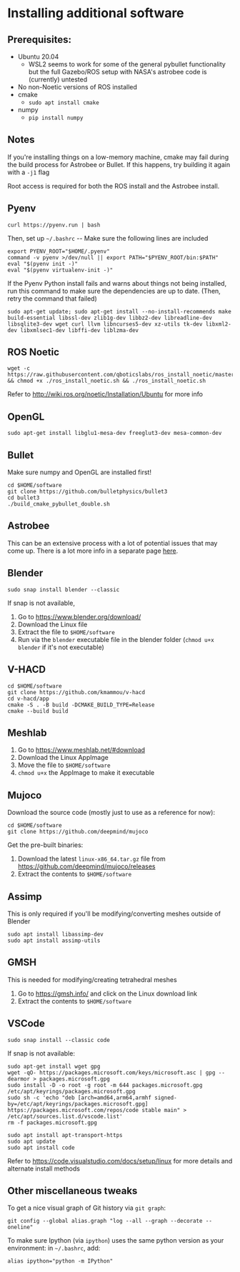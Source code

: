 # Installing additional software

## Prerequisites:

- Ubuntu 20.04
  - WSL2 seems to work for some of the general pybullet functionality but the full Gazebo/ROS setup with NASA's astrobee code is (currently) untested
- No non-Noetic versions of ROS installed
- cmake
  - `sudo apt install cmake`
- numpy
  - `pip install numpy`


## Notes

If you're installing things on a low-memory machine, cmake may fail during the build process for Astrobee or Bullet. If this happens, try building it again with a `-j1` flag

Root access is required for both the ROS install and the Astrobee install. 

## Pyenv

```
curl https://pyenv.run | bash
```

Then, set up `~/.bashrc` -- Make sure the following lines are included

```
export PYENV_ROOT="$HOME/.pyenv"
command -v pyenv >/dev/null || export PATH="$PYENV_ROOT/bin:$PATH"
eval "$(pyenv init -)"
eval "$(pyenv virtualenv-init -)"
```

If the Pyenv Python install fails and warns about things not being installed, run this command to make sure the dependencies are up to date. (Then, retry the command that failed)

```
sudo apt-get update; sudo apt-get install --no-install-recommends make build-essential libssl-dev zlib1g-dev libbz2-dev libreadline-dev libsqlite3-dev wget curl llvm libncurses5-dev xz-utils tk-dev libxml2-dev libxmlsec1-dev libffi-dev liblzma-dev
```

## ROS Noetic

```
wget -c https://raw.githubusercontent.com/qboticslabs/ros_install_noetic/master/ros_install_noetic.sh && chmod +x ./ros_install_noetic.sh && ./ros_install_noetic.sh
```

Refer to http://wiki.ros.org/noetic/Installation/Ubuntu for more info

## OpenGL

```
sudo apt-get install libglu1-mesa-dev freeglut3-dev mesa-common-dev
```

## Bullet

Make sure numpy and OpenGL are installed first!

```
cd $HOME/software
git clone https://github.com/bulletphysics/bullet3
cd bullet3
./build_cmake_pybullet_double.sh
```

## Astrobee

This can be an extensive process with a lot of potential issues that may come up. There is a lot more info in a separate page [here](../docs/nasa_sim.md).

## Blender

```
sudo snap install blender --classic
```

If snap is not available, 

1. Go to https://www.blender.org/download/
2. Download the Linux file
3. Extract the file to `$HOME/software`
4. Run via the `blender` executable file in the blender folder (`chmod u+x blender` if it's not executable)

## V-HACD

```
cd $HOME/software
git clone https://github.com/kmammou/v-hacd
cd v-hacd/app
cmake -S . -B build -DCMAKE_BUILD_TYPE=Release
cmake --build build
```

## Meshlab

1. Go to https://www.meshlab.net/#download
2. Download the Linux AppImage
3. Move the file to `$HOME/software`
4. `chmod u+x` the AppImage to make it executable

## Mujoco

Download the source code (mostly just to use as a reference for now):

```
cd $HOME/software
git clone https://github.com/deepmind/mujoco
```

Get the pre-built binaries:

1. Download the latest `linux-x86_64.tar.gz` file from  https://github.com/deepmind/mujoco/releases
2. Extract the contents to `$HOME/software`

## Assimp

This is only required if you'll be modifying/converting meshes outside of Blender
```
sudo apt install libassimp-dev
sudo apt install assimp-utils
```

## GMSH

This is needed for modifying/creating tetrahedral meshes
1. Go to https://gmsh.info/ and click on the Linux download link
2. Extract the contents to `$HOME/software`

## VSCode

```
sudo snap install --classic code
```

If snap is not available:

```
sudo apt-get install wget gpg
wget -qO- https://packages.microsoft.com/keys/microsoft.asc | gpg --dearmor > packages.microsoft.gpg
sudo install -D -o root -g root -m 644 packages.microsoft.gpg /etc/apt/keyrings/packages.microsoft.gpg
sudo sh -c 'echo "deb [arch=amd64,arm64,armhf signed-by=/etc/apt/keyrings/packages.microsoft.gpg] https://packages.microsoft.com/repos/code stable main" > /etc/apt/sources.list.d/vscode.list'
rm -f packages.microsoft.gpg

sudo apt install apt-transport-https
sudo apt update
sudo apt install code
```

Refer to https://code.visualstudio.com/docs/setup/linux for more details and alternate install methods

## Other miscellaneous tweaks

To get a nice visual graph of Git history via `git graph`:
```
git config --global alias.graph "log --all --graph --decorate --oneline"
```

To make sure Ipython (via `ipython`) uses the same python version as your environment: in `~/.bashrc`, add:
```
alias ipython="python -m IPython"
```
